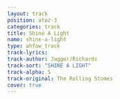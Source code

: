 ```yaml
---
layout: track
position: atoz-3
categories: track
title: Shine A Light
name: shine-a-light
type: ahfow_track
track-lyrics: 
track-author: Jagger/Richards
track-sort: "SHINE A LIGHT"
track-alpha: S
track-original: The Rolling Stomes
cover: true
---
```

